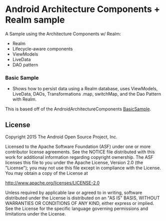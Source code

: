 Android Architecture Components + Realm sample
===================================

A Sample using the Architecture Components w/ Realm:

- Realm
- Lifecycle-aware components
- ViewModels
- LiveData
- DAO pattern

### Basic Sample

- Shows how to persist data using a Realm database, uses ViewModels,  LiveData, DAOs, Transformations .map, switchMap, and the Dao Pattern with Realm.

This is based off of the AndroidArchitectureComponents [BasicSample](https://github.com/googlesamples/android-architecture-components/blob/master/BasicSample). 


License
-------

Copyright 2015 The Android Open Source Project, Inc.

Licensed to the Apache Software Foundation (ASF) under one or more contributor
license agreements.  See the NOTICE file distributed with this work for
additional information regarding copyright ownership.  The ASF licenses this
file to you under the Apache License, Version 2.0 (the "License"); you may not
use this file except in compliance with the License.  You may obtain a copy of
the License at

http://www.apache.org/licenses/LICENSE-2.0

Unless required by applicable law or agreed to in writing, software
distributed under the License is distributed on an "AS IS" BASIS, WITHOUT
WARRANTIES OR CONDITIONS OF ANY KIND, either express or implied.  See the
License for the specific language governing permissions and limitations under
the License.


